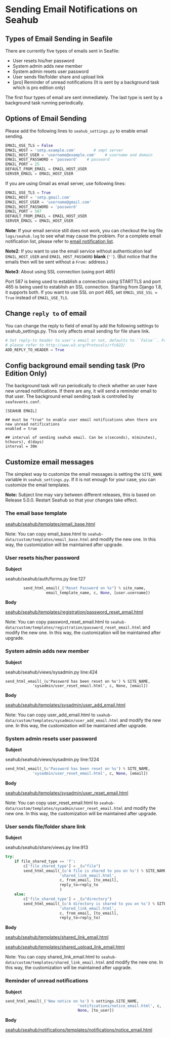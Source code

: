 # Sending Email Notifications on Seahub

## Types of Email Sending in Seafile

There are currently five types of emails sent in Seafile:

* User resets his/her password
* System admin adds new member
* System admin resets user password
* User sends file/folder share and upload link
* \[pro] Reminder of unread notifications (It is sent by a background task which is pro edition only)

The first four types of email are sent immediately. The last type is sent by a background task running periodically.

## Options of Email Sending

Please add the following lines to `seahub_settings.py` to enable email sending.

```python
EMAIL_USE_TLS = False
EMAIL_HOST = 'smtp.example.com'        # smpt server
EMAIL_HOST_USER = 'username@example.com'    # username and domain
EMAIL_HOST_PASSWORD = 'password'    # password
EMAIL_PORT = 25
DEFAULT_FROM_EMAIL = EMAIL_HOST_USER
SERVER_EMAIL = EMAIL_HOST_USER

```

If you are using Gmail as email server, use following lines:

```python
EMAIL_USE_TLS = True
EMAIL_HOST = 'smtp.gmail.com'
EMAIL_HOST_USER = 'username@gmail.com'
EMAIL_HOST_PASSWORD = 'password'
EMAIL_PORT = 587
DEFAULT_FROM_EMAIL = EMAIL_HOST_USER
SERVER_EMAIL = EMAIL_HOST_USER

```

**Note**: If your email service still does not work, you can checkout the log file `logs/seahub.log` to see what may cause the problem. For a complete email notification list, please refer to [email notification list](customize_email_notifications.md).

**Note2**: If you want to use the email service without authentication leaf `EMAIL_HOST_USER` and `EMAIL_HOST_PASSWORD` **blank** (`''`). (But notice that the emails then will be sent without a `From:` address.)

**Note3**: About using SSL connection (using port 465)

Port 587 is being used to establish a connection using STARTTLS and port 465 is being used to establish an SSL connection.  Starting from Django 1.8, it supports both.
If you want to use SSL on port 465, set `EMAIL_USE_SSL = True` instead of `EMAIL_USE_TLS`.


## Change `reply to` of email

You can change the reply to field of email by add the following settings to seahub_settings.py. This only affects email sending for file share link.

```python
# Set reply-to header to user's email or not, defaults to ``False``. For details,
# please refer to http://www.w3.org/Protocols/rfc822/
ADD_REPLY_TO_HEADER = True

```

## Config background email sending task (Pro Edition Only)

The background task will run periodically to check whether an user have new unread notifications. If there are any, it will send a reminder email to that user. The background email sending task is controlled by `seafevents.conf`.

```
[SEAHUB EMAIL]

## must be "true" to enable user email notifications when there are new unread notifications
enabled = true

## interval of sending seahub email. Can be s(seconds), m(minutes), h(hours), d(days)
interval = 30m

```

## Customize email messages

The simplest way to customize the email messages is setting the `SITE_NAME` variable in `seahub_settings.py`. If it is not enough for your case, you can customize the email templates.

**Note:** Subject line may vary between different releases, this is based on Release 5.0.0. Restart Seahub so that your changes take effect.

### The email base template

[seahub/seahub/templates/email_base.html](https://github.com/haiwen/seahub/blob/master/seahub/templates/email_base.html)

Note: You can copy email_base.html to `seahub-data/custom/templates/email_base.html` and modify the new one. In this way, the customization will be maintained after upgrade.

### User resets his/her password

**Subject**

seahub/seahub/auth/forms.py line:127

```python
        send_html_email(_("Reset Password on %s") % site_name,
                  email_template_name, c, None, [user.username])

```

**Body**

[seahub/seahub/templates/registration/password_reset_email.html](https://github.com/haiwen/seahub/blob/master/seahub/templates/registration/password_reset_email.html)

Note: You can copy password_reset_email.html to `seahub-data/custom/templates/registration/password_reset_email.html` and modify the new one. In this way, the customization will be maintained after upgrade.

### System admin adds new member

**Subject**

seahub/seahub/views/sysadmin.py line:424

```
send_html_email(_(u'Password has been reset on %s') % SITE_NAME,
            'sysadmin/user_reset_email.html', c, None, [email])

```

**Body**

[seahub/seahub/templates/sysadmin/user_add_email.html](https://github.com/haiwen/seahub/blob/master/seahub/templates/sysadmin/user_add_email.html)

Note: You can copy user_add_email.html to `seahub-data/custom/templates/sysadmin/user_add_email.html` and modify the new one. In this way, the customization will be maintained after upgrade.

### System admin resets user password

**Subject**

seahub/seahub/views/sysadmin.py line:1224

```python
send_html_email(_(u'Password has been reset on %s') % SITE_NAME,
            'sysadmin/user_reset_email.html', c, None, [email])

```

**Body**

[seahub/seahub/templates/sysadmin/user_reset_email.html](https://github.com/haiwen/seahub/blob/master/seahub/templates/sysadmin/user_reset_email.html)

Note: You can copy user_reset_email.html to `seahub-data/custom/templates/sysadmin/user_reset_email.html` and modify the new one. In this way, the customization will be maintained after upgrade.

### User sends file/folder share link

**Subject**

seahub/seahub/share/views.py line:913

```python
try:
    if file_shared_type == 'f':
        c['file_shared_type'] = _(u"file")
        send_html_email(_(u'A file is shared to you on %s') % SITE_NAME,
                        'shared_link_email.html',
                        c, from_email, [to_email],
                        reply_to=reply_to
                        )
    else:
        c['file_shared_type'] = _(u"directory")
        send_html_email(_(u'A directory is shared to you on %s') % SITE_NAME,
                        'shared_link_email.html',
                        c, from_email, [to_email],
                        reply_to=reply_to)

```

**Body**

[seahub/seahub/templates/shared_link_email.html](https://github.com/haiwen/seahub/blob/master/seahub/templates/shared_link_email.html)

[seahub/seahub/templates/shared_upload_link_email.html](https://github.com/haiwen/seahub/blob/master/seahub/templates/shared_upload_link_email.html)

Note: You can copy shared_link_email.html to `seahub-data/custom/templates/shared_link_email.html` and modify the new one. In this way, the customization will be maintained after upgrade.

### Reminder of unread notifications

**Subject**

```python
send_html_email(_('New notice on %s') % settings.SITE_NAME,
                                'notifications/notice_email.html', c,
                                None, [to_user])

```

**Body**

[seahub/seahub/notifications/templates/notifications/notice_email.html](https://github.com/haiwen/seahub/blob/master/seahub/notifications/templates/notifications/notice_email.html)
